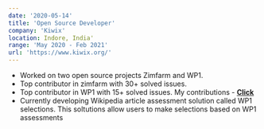 ```yaml
---
date: '2020-05-14'
title: 'Open Source Developer'
company: 'Kiwix'
location: Indore, India'
range: 'May 2020 - Feb 2021'
url: 'https://www.kiwix.org/'
---
```


- Worked on two open source projects Zimfarm and WP1.
- Top contributor in zimfarm with 30+ solved issues.
- Top contributor in WP1 with 15+ solved issues. My contributions - <a href="https://github.com/openzim/zimfarm/graphs/contributors"><b> Click</b></a>
- Currently developing Wikipedia article assessment solution called WP1 selections. This soltutions allow users to make selections based on WP1 assessments

